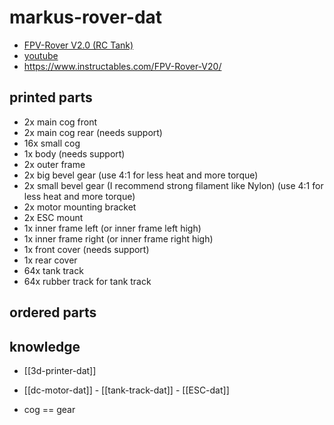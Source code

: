
# markus-rover-dat

- [FPV-Rover V2.0 (RC Tank)](https://www.thingiverse.com/thing:2952852) 
- [youtube](https://www.youtube.com/watch?v=dpUSdjNppN0) 
- https://www.instructables.com/FPV-Rover-V20/ 

## printed parts 

- 2x main cog front
- 2x main cog rear (needs support)
- 16x small cog
- 1x body (needs support)
- 2x outer frame
- 2x big bevel gear (use 4:1 for less heat and more torque)
- 2x small bevel gear (I recommend strong filament like Nylon) (use 4:1 for less heat and more torque)
- 2x motor mounting bracket
- 2x ESC mount
- 1x inner frame left (or inner frame left high)
- 1x inner frame right (or inner frame right high)
- 1x front cover (needs support)
- 1x rear cover
- 64x tank track
- 64x rubber track for tank track

## ordered parts 



## knowledge 

- [[3d-printer-dat]]

- [[dc-motor-dat]] - [[tank-track-dat]] - [[ESC-dat]]

- cog == gear 
